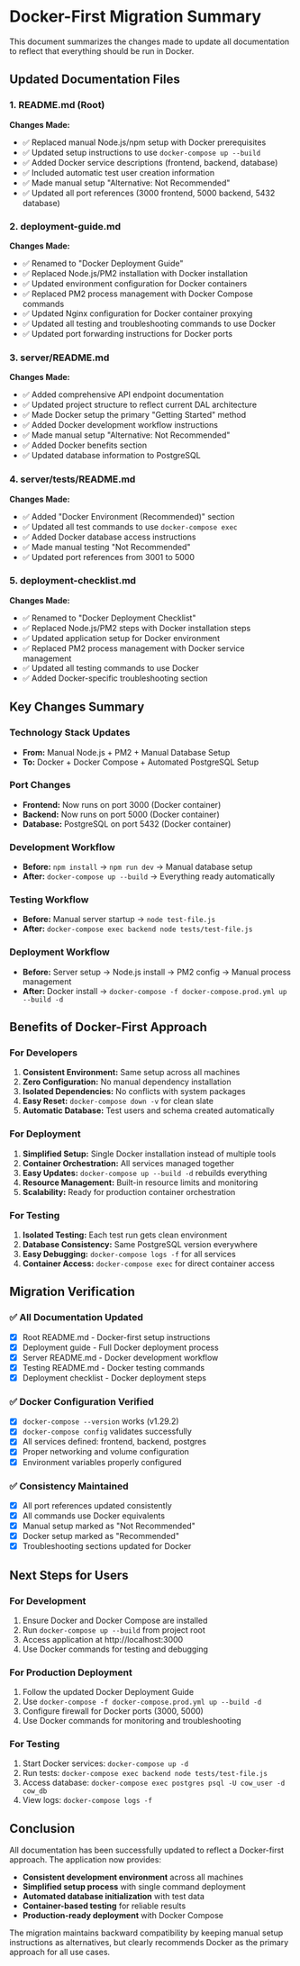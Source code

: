 # Docker-First Migration Summary

This document summarizes the changes made to update all documentation to reflect that everything should be run in Docker.

## Updated Documentation Files

### 1. README.md (Root)
**Changes Made:**
- ✅ Replaced manual Node.js/npm setup with Docker prerequisites
- ✅ Updated setup instructions to use `docker-compose up --build`
- ✅ Added Docker service descriptions (frontend, backend, database)
- ✅ Included automatic test user creation information
- ✅ Made manual setup "Alternative: Not Recommended"
- ✅ Updated all port references (3000 frontend, 5000 backend, 5432 database)

### 2. deployment-guide.md
**Changes Made:**
- ✅ Renamed to "Docker Deployment Guide"
- ✅ Replaced Node.js/PM2 installation with Docker installation
- ✅ Updated environment configuration for Docker containers
- ✅ Replaced PM2 process management with Docker Compose commands
- ✅ Updated Nginx configuration for Docker container proxying
- ✅ Updated all testing and troubleshooting commands to use Docker
- ✅ Updated port forwarding instructions for Docker ports

### 3. server/README.md
**Changes Made:**
- ✅ Added comprehensive API endpoint documentation
- ✅ Updated project structure to reflect current DAL architecture
- ✅ Made Docker setup the primary "Getting Started" method
- ✅ Added Docker development workflow instructions
- ✅ Made manual setup "Alternative: Not Recommended"
- ✅ Added Docker benefits section
- ✅ Updated database information to PostgreSQL

### 4. server/tests/README.md
**Changes Made:**
- ✅ Added "Docker Environment (Recommended)" section
- ✅ Updated all test commands to use `docker-compose exec`
- ✅ Added Docker database access instructions
- ✅ Made manual testing "Not Recommended"
- ✅ Updated port references from 3001 to 5000

### 5. deployment-checklist.md
**Changes Made:**
- ✅ Renamed to "Docker Deployment Checklist"
- ✅ Replaced Node.js/PM2 steps with Docker installation steps
- ✅ Updated application setup for Docker environment
- ✅ Replaced PM2 process management with Docker service management
- ✅ Updated all testing commands to use Docker
- ✅ Added Docker-specific troubleshooting section

## Key Changes Summary

### Technology Stack Updates
- **From:** Manual Node.js + PM2 + Manual Database Setup
- **To:** Docker + Docker Compose + Automated PostgreSQL Setup

### Port Changes
- **Frontend:** Now runs on port 3000 (Docker container)
- **Backend:** Now runs on port 5000 (Docker container)
- **Database:** PostgreSQL on port 5432 (Docker container)

### Development Workflow
- **Before:** `npm install` → `npm run dev` → Manual database setup
- **After:** `docker-compose up --build` → Everything ready automatically

### Testing Workflow
- **Before:** Manual server startup → `node test-file.js`
- **After:** `docker-compose exec backend node tests/test-file.js`

### Deployment Workflow
- **Before:** Server setup → Node.js install → PM2 config → Manual process management
- **After:** Docker install → `docker-compose -f docker-compose.prod.yml up --build -d`

## Benefits of Docker-First Approach

### For Developers
1. **Consistent Environment:** Same setup across all machines
2. **Zero Configuration:** No manual dependency installation
3. **Isolated Dependencies:** No conflicts with system packages
4. **Easy Reset:** `docker-compose down -v` for clean slate
5. **Automatic Database:** Test users and schema created automatically

### For Deployment
1. **Simplified Setup:** Single Docker installation instead of multiple tools
2. **Container Orchestration:** All services managed together
3. **Easy Updates:** `docker-compose up --build -d` rebuilds everything
4. **Resource Management:** Built-in resource limits and monitoring
5. **Scalability:** Ready for production container orchestration

### For Testing
1. **Isolated Testing:** Each test run gets clean environment
2. **Database Consistency:** Same PostgreSQL version everywhere
3. **Easy Debugging:** `docker-compose logs -f` for all services
4. **Container Access:** `docker-compose exec` for direct container access

## Migration Verification

### ✅ All Documentation Updated
- [x] Root README.md - Docker-first setup instructions
- [x] Deployment guide - Full Docker deployment process
- [x] Server README.md - Docker development workflow
- [x] Testing README.md - Docker testing commands
- [x] Deployment checklist - Docker deployment steps

### ✅ Docker Configuration Verified
- [x] `docker-compose --version` works (v1.29.2)
- [x] `docker-compose config` validates successfully
- [x] All services defined: frontend, backend, postgres
- [x] Proper networking and volume configuration
- [x] Environment variables properly configured

### ✅ Consistency Maintained
- [x] All port references updated consistently
- [x] All commands use Docker equivalents
- [x] Manual setup marked as "Not Recommended"
- [x] Docker setup marked as "Recommended"
- [x] Troubleshooting sections updated for Docker

## Next Steps for Users

### For Development
1. Ensure Docker and Docker Compose are installed
2. Run `docker-compose up --build` from project root
3. Access application at http://localhost:3000
4. Use Docker commands for testing and debugging

### For Production Deployment
1. Follow the updated Docker Deployment Guide
2. Use `docker-compose -f docker-compose.prod.yml up --build -d`
3. Configure firewall for Docker ports (3000, 5000)
4. Use Docker commands for monitoring and troubleshooting

### For Testing
1. Start Docker services: `docker-compose up -d`
2. Run tests: `docker-compose exec backend node tests/test-file.js`
3. Access database: `docker-compose exec postgres psql -U cow_user -d cow_db`
4. View logs: `docker-compose logs -f`

## Conclusion

All documentation has been successfully updated to reflect a Docker-first approach. The application now provides:

- **Consistent development environment** across all machines
- **Simplified setup process** with single command deployment
- **Automated database initialization** with test data
- **Container-based testing** for reliable results
- **Production-ready deployment** with Docker Compose

The migration maintains backward compatibility by keeping manual setup instructions as alternatives, but clearly recommends Docker as the primary approach for all use cases.
